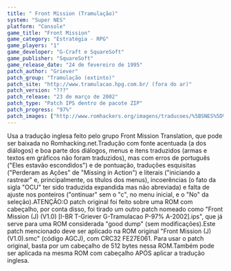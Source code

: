 ```yaml
---
title: " Front Mission (Tramulação)"
system: "Super NES"
platform: "Console"
game_title: "Front Mission"
game_category: "Estratégia - RPG"
game_players: "1"
game_developer: "G-Craft e SquareSoft"
game_publisher: "SquareSoft"
game_release_date: "24 de fevereiro de 1995"
patch_author: "Griever"
patch_group: "Tramulação (extinto)"
patch_site: "http://www.tramulacao.hpg.com.br/ (fora do ar)"
patch_version: "???"
patch_release: "23 de março de 2002"
patch_type: "Patch IPS dentro de pacote ZIP"
patch_progress: "97%"
patch_images: ["http://www.romhackers.org/imagens/traducoes/%5BSNES%5D%20Front%20Mission%20-%20Tramulacao%20-%201.png","http://www.romhackers.org/imagens/traducoes/%5BSNES%5D%20Front%20Mission%20-%20Tramulacao%20-%202.png","http://www.romhackers.org/imagens/traducoes/%5BSNES%5D%20Front%20Mission%20-%20Tramulacao%20-%203.png"]
---
```

Usa a tradução inglesa feito pelo grupo Front Mission Translation, que pode ser baixada no Romhacking.net.Tradução com fonte acentuada (a dos diálogos) e boa parte dos diálogos, menus e itens traduzidos (armas e textos em gráficos não foram traduzidos), mas com erros de português ("Eles estavão escondidos") e de pontuação, traduções esquisitas ("Perderam as Ações" de "Missing in Action") e literais ("iniciando a rastrear" e, principalmente, os títulos dos menus), incoerências (o fato da sigla "OCU" ter sido traduzida expandida mas não abreviada) e falta de ajuste nos ponteiros ("ontinuar" sem o "c", no menu inicial, e o "No" da seleção).ATENÇÃO:O patch original foi feito sobre uma ROM com cabeçalho, por conta disso, foi tirado um outro patch nomeado como "Front Mission (J) (V1.0) [I-BR T-Griever G-Tramulacao P-97% A-2002].ips", que já serve para uma ROM considerada "good dump" (sem modificações).Este patch mencionado deve ser aplicado na ROM original "Front Mission (J) (V1.0).smc" (código AGCJ), com CRC32 FE27E061. Para usar o patch original, basta por um cabeçalho de 512 bytes nessa ROM.Também pode ser aplicada na mesma ROM com cabeçalho APÓS aplicar a tradução inglesa.
